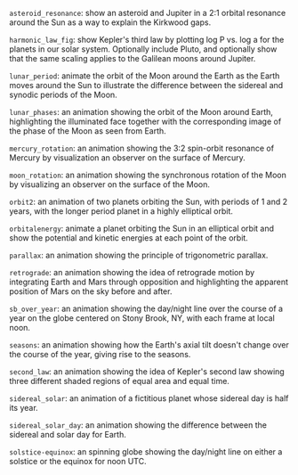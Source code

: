 `asteroid_resonance`: show an asteroid and Jupiter in a 2:1 orbital
resonance around the Sun as a way to explain the Kirkwood gaps.

`harmonic_law_fig`: show Kepler's third law by plotting log P vs. log
a for the planets in our solar system.  Optionally include Pluto, and
optionally show that the same scaling applies to the Galilean moons
around Jupiter.

`lunar_period`: animate the orbit of the Moon around the Earth as the
Earth moves around the Sun to illustrate the difference between the
sidereal and synodic periods of the Moon.

`lunar_phases`: an animation showing the orbit of the Moon around Earth,
highlighting the illuminated face together with the corresponding image
of the phase of the Moon as seen from Earth.

`mercury_rotation`: an animation showing the 3:2 spin-orbit resonance
of Mercury by visualization an observer on the surface of Mercury.

`moon_rotation`: an animation showing the synchronous rotation of the
Moon by visualizing an observer on the surface of the Moon.

`orbit2`: an animation of two planets orbiting the Sun, with periods
of 1 and 2 years, with the longer period planet in a highly elliptical
orbit.

`orbitalenergy`: animate a planet orbiting the Sun in an elliptical
orbit and show the potential and kinetic energies at each point
of the orbit.

`parallax`: an animation showing the principle of trigonometric
parallax.

`retrograde`: an animation showing the idea of retrograde motion by
integrating Earth and Mars through opposition and highlighting the
apparent position of Mars on the sky before and after.

`sb_over_year`: an animation showing the day/night line over the
course of a year on the globe centered on Stony Brook, NY, with each
frame at local noon.

`seasons`: an animation showing how the Earth's axial tilt doesn't
change over the course of the year, giving rise to the seasons.

`second_law`: an animation showing the idea of Kepler's second
law showing three different shaded regions of equal area and 
equal time.

`sidereal_solar`: an animation of a fictitious planet whose sidereal
day is half its year.

`sidereal_solar_day`: an animation showing the difference between
the sidereal and solar day for Earth.

`solstice-equinox`: an spinning globe showing the day/night
line on either a solstice or the equinox for noon UTC.

